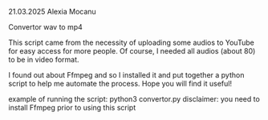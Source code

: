 21.03.2025
Alexia Mocanu

Convertor wav to mp4

This script came from the necessity of uploading some audios to YouTube for easy access for more people.
Of course, I needed all audios (about 80) to be in video format.

I found out about Ffmpeg and so I installed it and put together a python script to help me automate the process.
Hope you will find it useful!

example of running the script: python3 convertor.py
disclaimer: you need to install Ffmpeg prior to using this script
